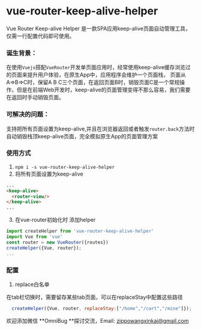 # vue-router-keep-alive-helper
Vue Router Keep-alive Helper 是一款SPA应用keep-alive页面自动管理工具，仅需一行配置代码即可使用。

### 诞生背景：
在使用```Vuejs```搭配```VueRouter```开发单页面应用时，经常使用keep-alive缓存浏览过的页面来提升用户体验，在原生App中，应用程序会维护一个页面栈， 页面从A=>B=>C时，保留A B C三个页面，在返回页面B时，销毁页面C是一个常规操作，但是在前端Web开发时，keep-alive的页面管理变得不那么容易，我们需要在返回时手动销毁页面。

### 可解决的问题：
支持把所有页面设置为keep-alive,并且在浏览器返回或者触发```router.back```方法时自动销毁栈顶keep-alive页面，完全模拟原生App的页面管理方案

### 使用方式

1. ```npm i -s vue-router-keep-alive-helper```
2. 将所有页面设置为keep-alive
```html
...
<keep-alive>
  <router-view/>
</keep-alive>
...
```
3. 在vue-router初始化时 添加helper
```javascript
import createHelper from 'vue-router-keep-alive-helper'
import Vue from 'vue'
const router = new VueRouter({routes})
createHelper({Vue, router});
...
```

### 配置

1. replace白名单
  
  在tab栏切换时，需要留存某些tab页面，可以在replaceStay中配置这些路径
```javascript
  createHelper({Vue, router, replaceStay:["/home","/cart","/mine"]});
```

欢迎添加微信 **OmniBug **探讨交流，Email: zippowangxinkai@gmail.com

